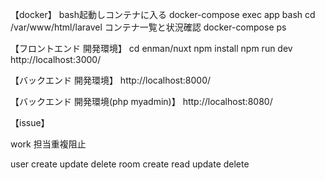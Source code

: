 【docker】
bash起動しコンテナに入る
  docker-compose exec app bash
  cd /var/www/html/laravel
コンテナ一覧と状況確認
  docker-compose ps

【フロントエンド 開発環境】
cd enman/nuxt
npm install
npm run dev
http://localhost:3000/

【バックエンド 開発環境】
http://localhost:8000/

【バックエンド 開発環境(php myadmin)】
http://localhost:8080/


【issue】

work 担当重複阻止

user
    create
    update
    delete
room
    create
    read
    update
    delete